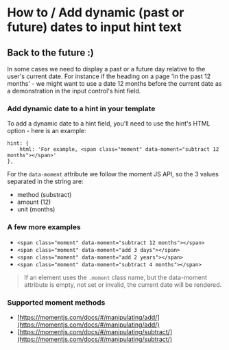 # How to / Add dynamic (past or future) dates to input hint text

## Back to the future :)

In some cases we need to display a past or a future day relative to the user's current date. For instance if the heading on a page 'in the past 12 months' - we might want to use a date 12 months before the current date as a demonstration in the input control's hint field.

### Add dynamic date to a hint in your template

To add a dynamic date to a hint field, you'll need to use the hint's HTML option - here is an example:

```
hint: {
	html: 'For example, <span class="moment" data-moment="subtract 12 months"></span>'
},
```

For the `data-moment` attribute we follow the moment JS API, so the 3 values separated in the string are:

- method (substract)
- amount (12)
- unit (months)

### A few more examples
- ```<span class="moment" data-moment="subtract 12 months"></span>```
- ```<span class="moment" data-moment="add 3 days"></span>```
- ```<span class="moment" data-moment="add 2 years"></span>```
- ```<span class="moment" data-moment="subtract 4 months"></span>```

> If an element uses the `.moment` class name, but the data-moment attribute is empty, not set or invalid, the current date will be rendered.

### Supported moment methods
- [https://momentjs.com/docs/#/manipulating/add/](https://momentjs.com/docs/#/manipulating/add/)
- [https://momentjs.com/docs/#/manipulating/subtract/](https://momentjs.com/docs/#/manipulating/subtract/)